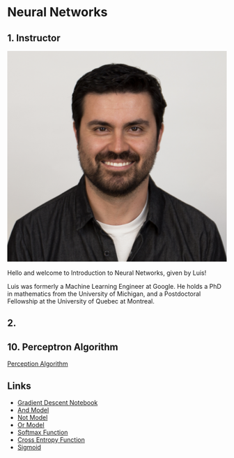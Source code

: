 # Neural Networks

## 1. Instructor

![Luis Serrano](readme/part1-1.png)

Hello and welcome to Introduction to Neural Networks, given by Luis!

Luis was formerly a Machine Learning Engineer at Google. He holds a PhD in mathematics from the University of Michigan, 
and a Postdoctoral Fellowship at the University of Quebec at Montreal.

## 2. 

## 10. Perceptron Algorithm

[Perception Algorithm](part10-perceptron.md) 

## Links

 * [Gradient Descent Notebook](GradientDescent.ipynb)
 * [And Model](part8-and.py)
 * [Not Model](part8-not.py)
 * [Or Model](part8-or.py)
 * [Softmax Function](part15-softmax.py)
 * [Cross Entropy Function](part20-cross_entropy.py)
 * [Sigmoid](part31-sigmoid.py)

